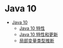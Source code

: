 # Java 10

- [Java 10](README.md)
  - [Java 10 特性](0837.md)
  - [Java 10 特性和更新](0838.md)
  - [局部变量类型推断](0839.md)
